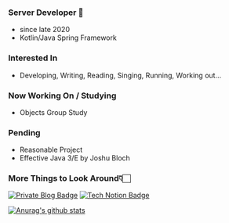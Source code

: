 
### Server Developer 👋
- since late 2020
- Kotlin/Java Spring Framework

### Interested In
- Developing, Writing, Reading, Singing, Running, Working out...

### Now Working On / Studying 
- Objects Group Study

### Pending
- Reasonable Project
- Effective Java 3/E by Joshu Bloch

### More Things to Look Around👇🏻
[![Private Blog Badge](http://img.shields.io/badge/-My%20Private%20Blog-black?style=flat-square&logo=git&link=https://velog.io/@ko-ing)](https://velog.io/@ko-ing)
[![Tech Notion Badge](http://img.shields.io/badge/-Development%20Study-black?style=flat-square&logo=notion&link=https://grizzled-saxophone-561.notion.site/Development-Study-15d76597f72648f8bcb035344f92d9ab)](https://ko-ing.notion.site/15d76597f72648f8bcb035344f92d9ab)

[![Anurag's github stats](https://github-readme-stats.vercel.app/api?username=ko-ing&show_icons=true&theme=gruvbox)](https://github.com/anuraghazra/github-readme-stats)
